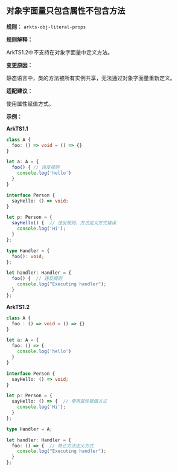 ## 对象字面量只包含属性不包含方法

**规则：** `arkts-obj-literal-props`

**规则解释：**

ArkTS1.2中不支持在对象字面量中定义方法。

**变更原因：**
 
静态语言中，类的方法被所有实例共享，无法通过对象字面量重新定义。

**适配建议：**

使用属性赋值方式。

**示例：**

**ArkTS1.1**

```typescript
class A {
  foo: () => void = () => {}
}

let a: A = {
  foo() { // 违反规则
    console.log('hello')
  }
}

interface Person {
  sayHello: () => void;
}

let p: Person = {
  sayHello() {  // 违反规则，方法定义方式错误
    console.log('Hi');
  }
};

type Handler = {
  foo(): void; 
};

let handler: Handler = {
  foo() {  // 违反规则
    console.log("Executing handler");
  }
};
```

**ArkTS1.2**

```typescript
class A {
  foo : () => void = () => {}
}

let a: A = {
  foo: () => {
    console.log('hello')
  }
}

interface Person {
  sayHello: () => void;
}

let p: Person = {
  sayHello: () => {  // 使用属性赋值方式
    console.log('Hi');
  }
};

type Handler = A;

let handler: Handler = {
  foo: () => {  // 修正方法定义方式
    console.log("Executing handler");
  }
};
```